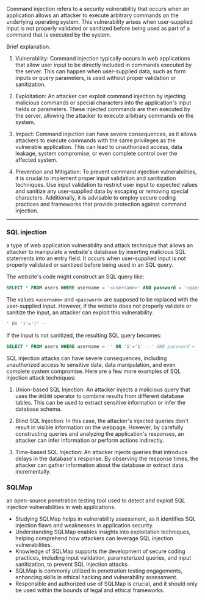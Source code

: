 Command injection refers to a security vulnerability that occurs when an application allows an attacker to execute arbitrary commands on the underlying operating system. This vulnerability arises when user-supplied input is not properly validated or sanitized before being used as part of a command that is executed by the system.

Brief explanation:

1. Vulnerability: Command injection typically occurs in web applications that allow user input to be directly included in commands executed by the server. This can happen when user-supplied data, such as form inputs or query parameters, is used without proper validation or sanitization.
    
2. Exploitation: An attacker can exploit command injection by injecting malicious commands or special characters into the application's input fields or parameters. These injected commands are then executed by the server, allowing the attacker to execute arbitrary commands on the system.
    
3. Impact: Command injection can have severe consequences, as it allows attackers to execute commands with the same privileges as the vulnerable application. This can lead to unauthorized access, data leakage, system compromise, or even complete control over the affected system.
    
4. Prevention and Mitigation: To prevent command injection vulnerabilities, it is crucial to implement proper input validation and sanitization techniques. Use input validation to restrict user input to expected values and sanitize any user-supplied data by escaping or removing special characters. Additionally, it is advisable to employ secure coding practices and frameworks that provide protection against command injection.

---

### SQL injection 
a type of web application vulnerability and attack technique that allows an attacker to manipulate a website's database by inserting malicious SQL statements into an entry field. It occurs when user-supplied input is not properly validated or sanitized before being used in an SQL query.

The website's code might construct an SQL query like:

```sql
SELECT * FROM users WHERE username = '<username>' AND password = '<password>'
```

The values `<username>` and `<password>` are supposed to be replaced with the user-supplied input. However, if the website does not properly validate or sanitize the input, an attacker can exploit this vulnerability.

```sql
' OR '1'='1' --
```

If the input is not sanitized, the resulting SQL query becomes:

```sql
SELECT * FROM users WHERE username = '' OR '1'='1' --' AND password = '<password>'
```

SQL injection attacks can have severe consequences, including unauthorized access to sensitive data, data manipulation, and even complete system compromise. Here are a few more examples of SQL injection attack techniques:

1. Union-based SQL Injection: An attacker injects a malicious query that uses the `UNION` operator to combine results from different database tables. This can be used to extract sensitive information or infer the database schema.
    
2. Blind SQL Injection: In this case, the attacker's injected queries don't result in visible information on the webpage. However, by carefully constructing queries and analyzing the application's responses, an attacker can infer information or perform actions indirectly.
    
3. Time-based SQL Injection: An attacker injects queries that introduce delays in the database's response. By observing the response times, the attacker can gather information about the database or extract data incrementally.

### SQLMap
an open-source penetration testing tool used to detect and exploit SQL injection vulnerabilities in web applications.

- Studying SQLMap helps in vulnerability assessment, as it identifies SQL injection flaws and weaknesses in application security.
- Understanding SQLMap enables insights into exploitation techniques, helping comprehend how attackers can leverage SQL injection vulnerabilities.
- Knowledge of SQLMap supports the development of secure coding practices, including input validation, parameterized queries, and input sanitization, to prevent SQL injection attacks.
- SQLMap is commonly utilized in penetration testing engagements, enhancing skills in ethical hacking and vulnerability assessment.
- Responsible and authorized use of SQLMap is crucial, and it should only be used within the bounds of legal and ethical frameworks.